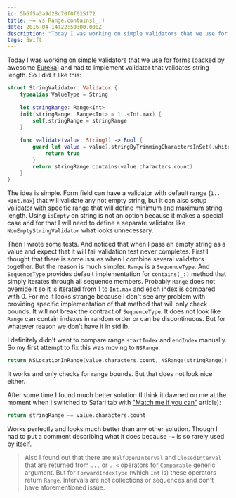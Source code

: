 ```yaml
---
id: 5b6f5a3a9d28c70f0f015f72
title: ~= vs Range.contains(_:)
date: 2016-04-14T22:50:00.000Z
description: "Today I was working on simple validators that we use for forms (backed by awesome Eureka) and had to implement validator that validates string length. So I did it like this..."
tags: Swift
---
```


Today I was working on simple validators that we use for forms (backed by awesome [Eureka](https://github.com/xmartlabs/Eureka)) and had to implement validator that validates string length. So I did it like this:

```swift
struct StringValidator: Validator {
    typealias ValueType = String
    
    let stringRange: Range<Int>
    init(stringRange: Range<Int> = 1..<Int.max) {
        self.stringRange = stringRange
    }
    
    func validate(value: String?) -> Bool {
        guard let value = value?.stringByTrimmingCharactersInSet(.whitespaceAndNewlineCharacterSet()) else {
            return true
        }
        return stringRange.contains(value.characters.count)
    }
}
```

The idea is simple. Form field can have a validator with default range (`1..<Int.max`) that will validate any not empty string, but it can also setup validator with specific range that will define minimum and maximum string length. Using `isEmpty` on string is not an option because it makes a special case and for that I will need to define a separate validator like `NonEmptyStringValidator` what looks unnecessary.

Then I wrote some tests. And noticed that when I pass an empty string as a value and expect that it will fail validation test never completes. First I thought that there is some issues when I combine several validators together. But the reason is much simpler. `Range` is a `SequenceType`. And `SequenceType` provides default implementation for `contains(_:)` method that simply iterates through all sequence members. Probably `Range` does not override it so it is iterated from 1 to `Int.max` and each index is compared with 0. For me it looks strange because I don't see any problem with providing specific implementation of that method that will only check bounds. It will not break the contract of `SequenceType`. It does not look like `Range` can contain indexes in random order or can be discontinuous. But for whatever reason we don't have it in stdlib.

I definitely didn't want to compare range `startIndex` and `endIndex` manually. So my first attempt to fix this was moving to `NSRange`:

```swift
return NSLocationInRange(value.characters.count, NSRange(stringRange))
```

It works and only checks for range bounds. But that does not look nice either.

After some time I found much better solution (I think it dawned on me at the moment when I switched to Safari tab with ["Match me if you can"](https://appventure.me/2015/08/20/swift-pattern-matching-in-detail/) article):

```swift
return stringRange ~= value.characters.count
```

Works perfectly and looks much better than any other solution. Though I had to put a comment describing what it does because `~=` is so rarely used by itself.

> Also I found out that there are `HalfOpenInterval` and `ClosedInterval` that are returned from `...` or `..<` operators for `Comparable` generic argument. But for `ForwardIndexType` (which `Int` is) these operators return `Range`. Intervals are not collections or sequences and don't have aforementioned issue.
